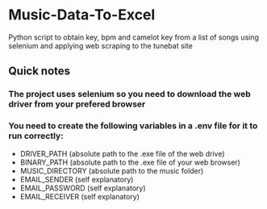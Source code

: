 # Music-Data-To-Excel
Python script to obtain key, bpm and camelot key from a list of songs using selenium and applying web scraping to the tunebat site 

## Quick notes

### The project uses selenium so you need to download the web driver from your prefered browser

### You need to create the following variables in a .env file for it to run correctly:
  - DRIVER_PATH (absolute path to the .exe file of the web drive)
  - BINARY_PATH (absolute path to the .exe file of your web browser)
  - MUSIC_DIRECTORY (absolute path to the music folder)
  - EMAIL_SENDER (self explanatory)
  - EMAIL_PASSWORD (self explanatory)
  - EMAIL_RECEIVER (self explanatory)
